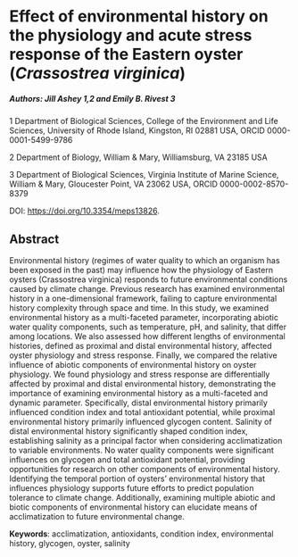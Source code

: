 # Effect of environmental history on the physiology and acute stress response of the Eastern oyster (*Crassostrea virginica*)
##### Authors: Jill Ashey 1,2  and Emily B. Rivest 3

1 Department of Biological Sciences, College of the Environment and Life Sciences, University of Rhode Island, Kingston, RI 02881 USA, ORCID 0000-0001-5499-9786

2 Department of Biology, William & Mary, Williamsburg, VA 23185 USA

3 Department of Biological Sciences, Virginia Institute of Marine Science, William & Mary, Gloucester Point, VA 23062 USA, ORCID 0000-0002-8570-8379

DOI: https://doi.org/10.3354/meps13826. 

## Abstract

Environmental history (regimes of water quality to which an organism has been exposed in the past) may influence how the physiology of Eastern oysters (Crassostrea virginica) responds to future environmental conditions caused by climate change. Previous research has examined environmental history in a one-dimensional framework, failing to capture environmental history complexity through space and time. In this study, we examined environmental history as a multi-faceted parameter, incorporating abiotic water quality components, such as temperature, pH, and salinity, that differ among locations. We also assessed how different lengths of environmental histories, defined as proximal and distal environmental history, affected oyster physiology and stress response. Finally, we compared the relative influence of abiotic components of environmental history on oyster physiology. We found physiology and stress response are differentially affected by proximal and distal environmental history, demonstrating the importance of examining environmental history as a multi-faceted and dynamic parameter. Specifically, distal environmental history primarily influenced condition index and total antioxidant potential, while proximal environmental history primarily influenced glycogen content. Salinity of distal environmental history significantly shaped condition index, establishing salinity as a principal factor when considering acclimatization to variable environments. No water quality components were significant influences on glycogen and total antioxidant potential, providing opportunities for research on other components of environmental history. Identifying the temporal portion of oysters’ environmental history that influences physiology supports future efforts to predict population tolerance to climate change. Additionally, examining multiple abiotic and biotic components of environmental history can elucidate means of acclimatization to future environmental change. 

**Keywords**: acclimatization, antioxidants, condition index, environmental history, glycogen, oyster, salinity